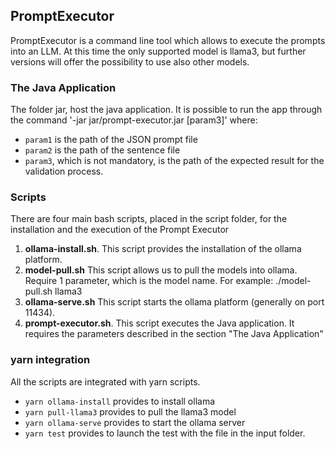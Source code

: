## PromptExecutor
PromptExecutor is a command line tool which allows to execute the prompts into an LLM. At this time the only supported model is llama3, but further versions will offer the possibility to use also other models.

### The Java Application
The folder jar, host the java application. It is possible to run the app through the command
'-jar jar/prompt-executor.jar <param1> <param2> [param3]'
where:

- `param1` is the path of the JSON prompt file
- `param2` is the path of the sentence file
- `param3`, which is not mandatory, is the path of the expected result for the validation process.

### Scripts
There are four main bash scripts, placed in the script folder, for the installation and the execution of the Prompt Executor
1. **ollama-install.sh**. This script provides the installation of the ollama platform.
2. **model-pull.sh** This script allows us to pull the models into ollama. Require 1 parameter, which is the model name. For example: ./model-pull.sh llama3
3. **ollama-serve.sh** This script starts the ollama platform (generally on port 11434).
4. **prompt-executor.sh**. This script executes the Java application. It requires the parameters described in the section "The Java Application"

### yarn integration

All the scripts are integrated with yarn scripts.

- `yarn ollama-install` provides to install ollama
- `yarn pull-llama3` provides to pull the llama3 model
- `yarn ollama-serve` provides to start the ollama server
- `yarn test` provides to launch the test with the file in the input folder.